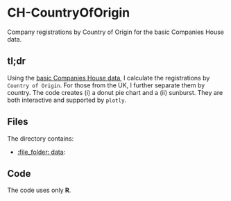 # CH-CountryOfOrigin
Company registrations by Country of Origin for the basic Companies House data.

## tl;dr 
Using the [basic Companies House data](http://download.companieshouse.gov.uk/en_output.html), I calculate the registrations by `Country of Origin`. For those from the UK, I further separate them by country. The code creates (i) a donut pie chart and a (ii) sunburst. They are both interactive and supported by `plotly`.

## Files
The directory contains:

-   [:file\_folder: data](/data):


## Code
The code uses only **R**.
